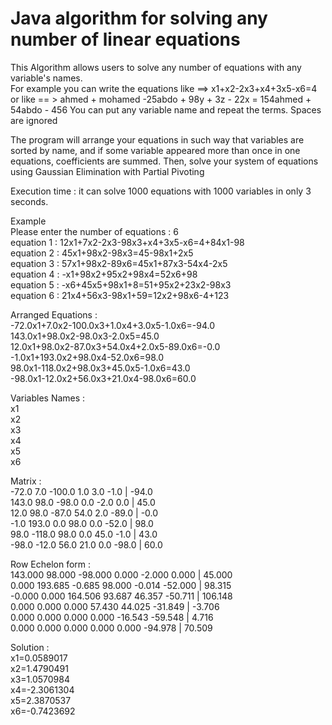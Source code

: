 # Java algorithm for solving any number of linear equations

This Algorithm allows users to solve any number of equations with any variable's names.
<br/>
For example you can write the equations like ==> x1+x2-2x3+x4+3x5-x6=4
or like == > ahmed + mohamed -25abdo + 98y + 3z - 22x = 154ahmed + 54abdo - 456
You can put any variable name and repeat the terms. Spaces are ignored

The program will arrange your equations in such way that variables are sorted by name, and if some variable appeared more than once in one equations, coefficients are summed. Then, solve your system of equations using Gaussian Elimination with Partial Pivoting

Execution time : it can solve 1000 equations with 1000 variables in only 3 seconds.

Example
<br/>
Please enter the number of equations : 6
<br/>
equation 1 : 12x1+7x2-2x3-98x3+x4+3x5-x6=4+84x1-98
<br/>
equation 2 : 45x1+98x2-98x3=45-98x1+2x5
<br/>
equation 3 : 57x1+98x2-89x6=45x1+87x3-54x4-2x5
<br/>
equation 4 : -x1+98x2+95x2+98x4=52x6+98
<br/>
equation 5 : -x6+45x5+98x1+8=51+95x2+23x2-98x3
<br/>
equation 6 : 21x4+56x3-98x1+59=12x2+98x6-4+123
<br/>

Arranged Equations : 
<br/>
-72.0x1+7.0x2-100.0x3+1.0x4+3.0x5-1.0x6=-94.0
<br/>
143.0x1+98.0x2-98.0x3-2.0x5=45.0
<br/>
12.0x1+98.0x2-87.0x3+54.0x4+2.0x5-89.0x6=-0.0
<br/>
-1.0x1+193.0x2+98.0x4-52.0x6=98.0
<br/>
98.0x1-118.0x2+98.0x3+45.0x5-1.0x6=43.0
<br/>
-98.0x1-12.0x2+56.0x3+21.0x4-98.0x6=60.0
<br/>

Variables Names : 
<br/>
x1
<br/>
x2
<br/>
x3
<br/>
x4
<br/>
x5
<br/>
x6
<br/>

Matrix : 
<br/>
-72.0   7.0   -100.0   1.0   3.0   -1.0   |  -94.0
<br/>
143.0   98.0   -98.0   0.0   -2.0   0.0   |  45.0
<br/>
12.0   98.0   -87.0   54.0   2.0   -89.0   |  -0.0
<br/>
-1.0   193.0   0.0   98.0   0.0   -52.0   |  98.0
<br/>
98.0   -118.0   98.0   0.0   45.0   -1.0   |  43.0
<br/>
-98.0   -12.0   56.0   21.0   0.0   -98.0   |  60.0
<br/>

Row Echelon form : 
<br/>
143.000 98.000 -98.000 0.000 -2.000 0.000 | 45.000
<br/>
0.000 193.685 -0.685 98.000 -0.014 -52.000 | 98.315
<br/>
-0.000 0.000 164.506 93.687 46.357 -50.711 | 106.148
<br/>
0.000 0.000 0.000 57.430 44.025 -31.849 | -3.706
<br/>
0.000 0.000 0.000 0.000 -16.543 -59.548 | 4.716
<br/>
0.000 0.000 0.000 0.000 0.000 -94.978 | 70.509
<br/>


Solution : 
<br/>
x1=0.0589017
<br/>
x2=1.4790491
<br/>
x3=1.0570984
<br/>
x4=-2.3061304
<br/>
x5=2.3870537
<br/>
x6=-0.7423692
<br/>

